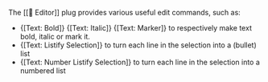 The [[🔌 Editor]] plug provides various useful edit commands, such as:

* {[Text: Bold]} {[Text: Italic]} {[Text: Marker]} to respectively make text bold, italic or mark it.
* {[Text: Listify Selection]} to turn each line in the selection into a (bullet) list
* {[Text: Number Listify Selection]} to turn each line in the selection into a numbered list
